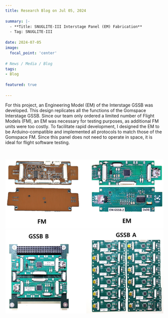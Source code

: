 ```yaml
---
title: Research Blog on Jul 05, 2024

summary: |-
  - **Title: SNUGLITE-III Interstage Panel (EM) Fabrication**
  - Tag: SNUGLITE-III

date: 2024-07-05
image:
  focal_point: 'center'

# News / Media / Blog
tags: 
- Blog

featured: true

---
```


For this project, an Engineering Model (EM) of the Interstage GSSB was developed. This design replicates all the functions of the Gomspace Interstage GSSB. Since our team only ordered a limited number of Flight Models (FM), an EM was necessary for testing purposes, as additional FM units were too costly. To facilitate rapid development, I designed the EM to be Arduino-compatible and implemented all protocols to match those of the Gomspace FM. Since this panel does not need to operate in space, it is ideal for flight software testing.

</br>

 ![240705-fig1](fig1.jpg)
 ![240705-fig2](fig2.jpg)